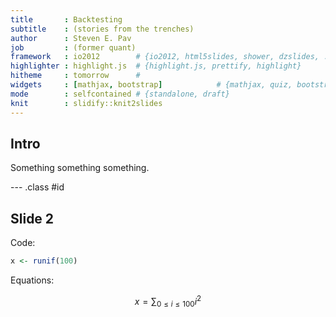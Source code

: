 ```yaml
---
title       : Backtesting
subtitle    : (stories from the trenches)
author      : Steven E. Pav
job         : (former quant)
framework   : io2012        # {io2012, html5slides, shower, dzslides, ...}
highlighter : highlight.js  # {highlight.js, prettify, highlight}
hitheme     : tomorrow      # 
widgets     : [mathjax, bootstrap]            # {mathjax, quiz, bootstrap}
mode        : selfcontained # {standalone, draft}
knit        : slidify::knit2slides
---
```


## Intro 

Something something something.

--- .class #id 

## Slide 2

Code:


```r
x <- runif(100)
```

Equations:

$$
x = \sum_{0 \le i \le 100} i^2
$$


